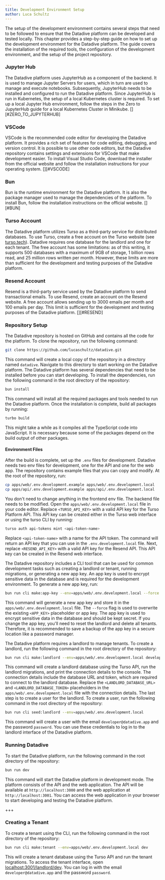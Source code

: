 ```yaml
---
title: Development Environment Setup
author: Luca Schultz
---
```


The setup of the development environment contains several steps that need to be followed to ensure that the Datadive platform can be developed and tested locally. This chapter provides a step-by-step guide on how to set up the development environment for the Datadive platform. The guide covers the installation of the required tools, the configuration of the development environment, and the setup of the project repository.

### Jupyter Hub

The Datadive platform uses JupyterHub as a component of the backend. It is used to manage Jupyter Servers for users, which in turn are used to manage and execute notebooks. Subsequently, JupyterHub needs to be installed and configured to run the Datadive platform. Since JupyterHub is run in Kubernetes, the setup of a local Kubernetes cluster is required. To set up a local Jupyter Hub environment, follow the steps in the Zero to JupyterHub guide for a local Kubernetes Cluster in Minikube. [][#ZERO_TO_JUPYTERHUB]

### VSCode

VSCode is the recommended code editor for developing the Datadive platform. It provides a rich set of features for code editing, debugging, and version control. It is possible to use other code editors, but the Datadive repository contains settings and extensions for VSCode that make development easier. To install Visual Studio Code, download the installer from the official website and follow the installation instructions for your operating system. [][#VSCODE]

### Bun

Bun is the runtime environment for the Datadive platform. It is also the package manager used to manage the dependencies of the platform. To install Bun, follow the installation instructions on the official website. [][#BUN]

### Turso Account

The Datadive platform utilizes Turso as a third-party service for distributed databases. To use Turso, create a free account on the Turso website (see [turso.tech](https://turso.tech)). Datadive requires one database for the landlord and one for each tenant. The free account has some limitations: as of this writing, it supports 500 databases with a maximum of 9GB of storage, 1 billion rows read, and 25 million rows written per month. However, these limits are more than sufficient for the development and testing purposes of the Datadive platform.

### Resend Account

Resend is a third-party service used by the Datadive platform to send transactional emails. To use Resend, create an account on the Resend website. A free account allows sending up to 3000 emails per month and 100 emails per day. This limit is sufficient for the development and testing purposes of the Datadive platform. [][#RESEND]

### Repository Setup

The Datadive repository is hosted on GitHub and contains all the code for the platform. To clone the repository, run the following command:

```bash
git clone https://github.com/lucaschultz/datadive.git
```

This command will create a local copy of the repository in a directory named `datadive`. Navigate to this directory to start working on the Datadive platform. The Datadive platform has several dependencies that need to be installed before you can start developing. To install the dependencies, run the following command in the root directory of the repository:

```bash
bun install
```

This command will install all the required packages and tools needed to run the Datadive platform. Once the installation is complete, build all packages by running:

```bash
turbo build
```

This might take a while as it compiles all the TypeScript code into JavaScript. It is necessary because some of the packages depend on the build output of other packages.

#### Environment Files

After the build is complete, set up the `.env` files for development. Datadive needs two env files for development, one for the API and one for the web app. The repository contains example files that you can copy and modify. At the root of the repository, run:

```bash
cp apps/web/.env.development.example apps/web/.env.development.local
cp apps/api/.env.development.example apps/api/.env.development.local
```

You don't need to change anything in the frontend env file. The backend file needs to be modified. Open the `apps/web/.env.development.local` file in your code editor. Replace `<TURSO_API_KEY>` with a valid API key for the Turso Platform API. This API key can be created either in the Turso web interface or using the turso CLI by running:

```bash
turso auth api-tokens mint <api-token-name>
```

Replace `<api-token-name>` with a name for the API token. The command will return an API key that you can use in the `.env.development.local` file. Next, replace `<RESEND_API_KEY>` with a valid API key for the Resend API. This API key can be created in the Resend web interface.

The Datadive repository includes a CLI tool that can be used for common development tasks such as creating a landlord or tenant, running migrations, or generating a new app key. An app key is used to encrypt sensitive data in the database and is required for the development environment. To generate a new app key, run:

```bash
bun run cli make:app-key --env=apps/web/.env.development.local --force
```

This command will generate a new app key and store it in the `apps/web/.env.development.local` file. The `--force` flag is used to overwrite the existing `<APP_KEY>` placeholder or app key. The app key is used to encrypt sensitive data in the database and should be kept secret. If you change the app key, you'll need to reset the landlord and delete all tenants. Therefore, it is recommended to save a backup of the app key in a secure location like a password manager.

The Datadive platform requires a landlord to manage tenants. To create a landlord, run the following command in the root directory of the repository:

```bash
bun run cli make:landlord --env=apps/web/.env.development.local development
```

This command will create a landlord database using the Turso API, run the landlord migrations, and print the connection details to the console. The connection details include the database URL and token, which are required to connect to the landlord database. Replace the `<LANDLORD_DATABASE_URL>` and `<LANDLORD_DATABASE_TOKEN>` placeholders in the `apps/web/.env.development.local` file with the connection details. The last step is to create a user for the landlord. To create a user, run the following command in the root directory of the repository:

```bash
bun run cli seed:landlord --env=apps/web/.env.development.local
```

This command will create a user with the email `developer@datadive.app` and the password `password`. You can use these credentials to log in to the landlord interface of the Datadive platform.

### Running Datadive

To start the Datadive platform, run the following command in the root directory of the repository:

```bash
bun run dev
```

This command will start the Datadive platform in development mode. The platform consists of the API and the web application. The API will be available at `http://localhost:3000` and the web application at `http://localhost:3001`. You can access the web application in your browser to start developing and testing the Datadive platform.

+++

### Creating a Tenant

To create a tenant using the CLI, run the following command in the root directory of the repository:

```bash
bun run cli make:tenant --env=apps/web/.env.development.local dev
```

This will create a tenant database using the Turso API and run the tenant migrations. To access the tenant interface, open [localhost:3001/landlord/dev](http://localhost:3001/dev/). You can log in with the email `developer@datadive.app` and the password `password`.
